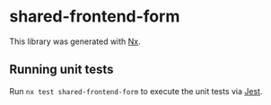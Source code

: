 # shared-frontend-form

This library was generated with [Nx](https://nx.dev).

## Running unit tests

Run `nx test shared-frontend-form` to execute the unit tests via [Jest](https://jestjs.io).
